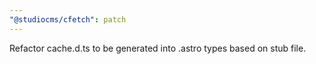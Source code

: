 ```yaml
---
"@studiocms/cfetch": patch
---
```


Refactor cache.d.ts to be generated into .astro types based on stub file.
